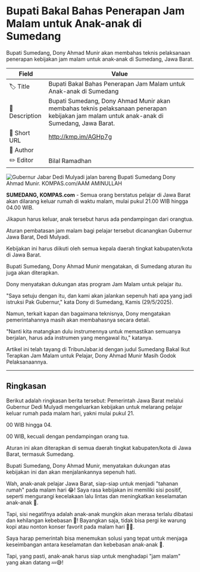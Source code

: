 # Bupati Bakal Bahas Penerapan Jam Malam untuk Anak-anak di Sumedang

Bupati Sumedang, Dony Ahmad Munir akan membahas teknis pelaksanaan penerapan kebijakan jam malam untuk anak-anak di Sumedang, Jawa Barat.

| Field         | Value                                                       |
|---------------|-------------------------------------------------------------|
| 🏷️ Title       | Bupati Bakal Bahas Penerapan Jam Malam untuk Anak-anak di Sumedang |
| 📝 Description | Bupati Sumedang, Dony Ahmad Munir akan membahas teknis pelaksanaan penerapan kebijakan jam malam untuk anak-anak di Sumedang, Jawa Barat. |
| 🔗 Short URL   | http://kmp.im/AGHp7g |
| 👤 Author      |  |
| ✏️ Editor      | Bilal Ramadhan |

![Gubernur Jabar Dedi Mulyadi jalan bareng Bupati Sumedang Dony Ahmad Munir. KOMPAS.com/AAM AMINULLAH](https://asset.kompas.com/crops/8SjwrSBUnbkJydbhVW-qhAYIWoQ=/17x11:1153x768/750x500/data/photo/2025/01/20/678e133f9c10e.jpg)

**SUMEDANG, KOMPAS.com** - Semua orang berstatus pelajar di Jawa Barat akan dilarang keluar rumah di waktu malam, mulai pukul 21.00 WIB hingga 04.00 WIB.

Jikapun harus keluar, anak tersebut harus ada pendampingan dari orangtua.

Aturan pembatasan jam malam bagi pelajar tersebut dicanangkan Gubernur Jawa Barat, Dedi Mulyadi.

Kebijakan ini harus diikuti oleh semua kepala daerah tingkat kabupaten/kota di Jawa Barat.

Bupati Sumedang, Dony Ahmad Munir mengatakan, di Sumedang aturan itu juga akan diterapkan.

Dony menyatakan dukungan atas program Jam Malam untuk pelajar itu.

\"Saya setuju dengan itu, dan kami akan jalankan sepenuh hati apa yang jadi istruksi Pak Gubernur,\" kata Dony di Sumedang, Kamis (29/5/2025).

Namun, terkait kapan dan bagaimana teknisnya, Dony mengatakan pemerintahannya masih akan membahasnya secara detail.

\"Nanti kita matangkan dulu instrumennya untuk memastikan semuanya berjalan, harus ada instrumen yang mengawal itu,\" katanya.

Artikel ini telah tayang di TribunJabar.id dengan judul Sumedang Bakal Ikut Terapkan Jam Malam untuk Pelajar, Dony Ahmad Munir Masih Godok Pelaksanaannya.

---
## Ringkasan

Berikut adalah ringkasan berita tersebut: Pemerintah Jawa Barat melalui Gubernur Dedi Mulyadi mengeluarkan kebijakan untuk melarang pelajar keluar rumah pada malam hari, yakni mulai pukul 21.

00 WIB hingga 04.

00 WIB, kecuali dengan pendampingan orang tua.

 Aturan ini akan diterapkan di semua daerah tingkat kabupaten/kota di Jawa Barat, termasuk Sumedang.

 Bupati Sumedang, Dony Ahmad Munir, menyatakan dukungan atas kebijakan ini dan akan menjalankannya sepenuh hati.



Wah, anak-anak pelajar Jawa Barat, siap-siap untuk menjadi "tahanan rumah" pada malam hari 😂! Saya rasa kebijakan ini memiliki sisi positif, seperti mengurangi kecelakaan lalu lintas dan meningkatkan keselamatan anak-anak 🙏.

 Tapi, sisi negatifnya adalah anak-anak mungkin akan merasa terlalu dibatasi dan kehilangan kebebasan 🤯! Bayangkan saja, tidak bisa pergi ke warung kopi atau nonton konser favorit pada malam hari 🎸😭.

 Saya harap pemerintah bisa menemukan solusi yang tepat untuk menjaga keseimbangan antara keselamatan dan kebebasan anak-anak 🤔.

 Tapi, yang pasti, anak-anak harus siap untuk menghadapi "jam malam" yang akan datang 💤😅!

